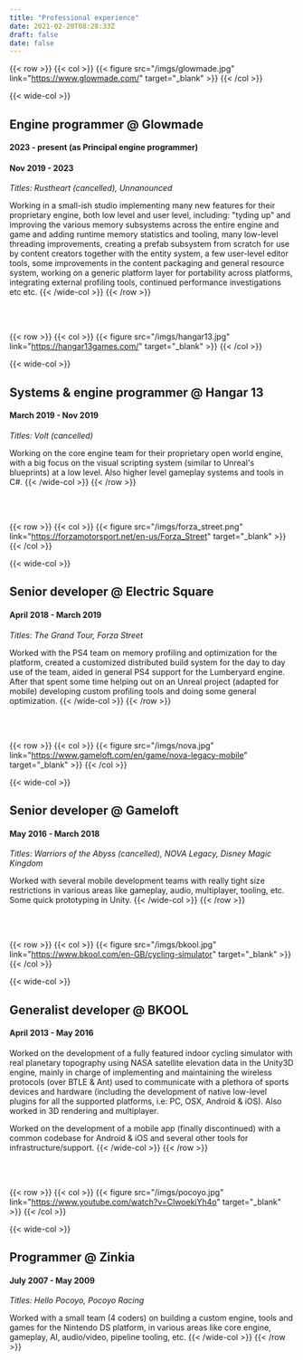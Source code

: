 ```yaml
---
title: "Professional experience"
date: 2021-02-20T08:28:33Z
draft: false
date: false
---
```


{{< row >}}
{{< col >}} {{< figure src="/imgs/glowmade.jpg" link="https://www.glowmade.com/" target="_blank" >}} {{< /col >}}

{{< wide-col >}}
## Engine programmer @ Glowmade
#### 2023 - present (as Principal engine programmer)
#### Nov 2019 - 2023
_Titles: Rustheart (cancelled), Unnanounced_

Working in a small-ish studio implementing many new features for their proprietary engine, both low level and user level, including: "tyding up" and improving the various memory subsystems across the entire engine and game and adding runtime memory statistics and tooling, many low-level threading improvements, creating a prefab subsystem from scratch for use by content creators together with the entity system, a few user-level editor tools, some improvements in the content packaging and general resource system, working on a generic platform layer for portability across platforms, integrating external profiling tools, continued performance investigations etc etc.
{{< /wide-col >}}
{{< /row >}}

<br/>
<br/>

{{< row >}}
{{< col >}} {{< figure src="/imgs/hangar13.jpg" link="https://hangar13games.com/" target="_blank" >}} {{< /col >}}

{{< wide-col >}}
## Systems & engine programmer @ Hangar 13
#### March 2019 - Nov 2019
_Titles: Volt (cancelled)_

Working on the core engine team for their proprietary open world engine, with a big focus on the visual scripting system (similar to Unreal's blueprints) at a low level. Also higher level gameplay systems and tools in C#.
{{< /wide-col >}}
{{< /row >}}

<br/>
<br/>

{{< row >}}
{{< col >}} {{< figure src="/imgs/forza_street.png" link="https://forzamotorsport.net/en-us/Forza_Street" target="_blank" >}} {{< /col >}}

{{< wide-col >}}
## Senior developer @ Electric Square
#### April 2018 - March 2019
_Titles: The Grand Tour, Forza Street_

Worked with the PS4 team on memory profiling and optimization for the platform, created a customized distributed build system for the day to day use of the team, aided in general PS4 support for the Lumberyard engine.<br/>
After that spent some time helping out on an Unreal project (adapted for mobile) developing custom profiling tools and doing some general optimization.
{{< /wide-col >}}
{{< /row >}}

<br/>
<br/>

{{< row >}}
{{< col >}} {{< figure src="/imgs/nova.jpg" link="https://www.gameloft.com/en/game/nova-legacy-mobile" target="_blank" >}} {{< /col >}}

{{< wide-col >}}
## Senior developer @ Gameloft
#### May 2016 - March 2018
_Titles: Warriors of the Abyss (cancelled), NOVA Legacy, Disney Magic Kingdom_

Worked with several mobile development teams with really tight size restrictions in various areas like gameplay, audio, multiplayer, tooling, etc. Some quick prototyping in Unity.
{{< /wide-col >}}
{{< /row >}}

<br/>
<br/>

{{< row >}}
{{< col >}} {{< figure src="/imgs/bkool.jpg" link="https://www.bkool.com/en-GB/cycling-simulator" target="_blank" >}} {{< /col >}}

{{< wide-col >}}
## Generalist developer @ BKOOL
#### April 2013 - May 2016
Worked on the development of a fully featured indoor cycling simulator with real planetary topography using NASA satellite elevation data in the Unity3D engine, mainly in charge of implementing and maintaining the wireless protocols (over BTLE & Ant) used to communicate with a plethora of sports devices and hardware (including the development of native low-level plugins for all the supported platforms, i.e: PC, OSX, Android & iOS). Also worked in 3D rendering and multiplayer.

Worked on the development of a mobile app (finally discontinued) with a common codebase for Android & iOS and several other tools for infrastructure/support.
{{< /wide-col >}}
{{< /row >}}

<br/>
<br/>

{{< row >}}
{{< col >}} {{< figure src="/imgs/pocoyo.jpg" link="https://www.youtube.com/watch?v=ClwoekiYh4o" target="_blank" >}} {{< /col >}}

{{< wide-col >}}
## Programmer @ Zinkia
#### July 2007 - May 2009
_Titles: Hello Pocoyo, Pocoyo Racing_

Worked with a small team (4 coders) on building a custom engine, tools and games for the Nintendo DS platform, in various areas like core engine, gameplay, AI, audio/video, pipeline tooling, etc.
{{< /wide-col >}}
{{< /row >}}
